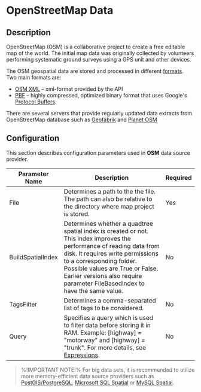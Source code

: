 # OpenStreetMap Data

## Description

OpenStreetMap (OSM) is a collaborative project to create a free editable map of the world. The initial map data was originally collected by volunteers performing systematic ground surveys using a GPS unit and other devices. 

The OSM geospatial data are stored and processed in different [formats](http://wiki.openstreetmap.org/wiki/OSM_file_formats). Two main formats are:

- [OSM XML](http://wiki.openstreetmap.org/wiki/OSM_XML) – xml-format provided by the API
- [PBF](http://wiki.openstreetmap.org/wiki/PBF) – highly compressed, optimized binary format that uses Google's [Protocol Buffers](http://en.wikipedia.org/wiki/Protocol_Buffers).

There are several servers that provide regularly updated data extracts from OpenStreetMap database such as [Geofabrik](http://download.geofabrik.de) and [Planet OSM](http://planet.osm.org)

## Configuration

This section describes configuration parameters used in **OSM** data source provider.


Parameter Name | Description | Required
------------ | ------------- | -------------
File | Determines a path to the the file. The path can also be relative to the directory where map project is stored. | Yes
BuildSpatialIndex | Determines whether a quadtree spatial index is created or not. This index improves the performance of reading data from disk. It requires write permissions to a corresponding folder. Possible values are True or False. Earlier versions also require parameter FileBasedIndex to have the same value. | No
TagsFilter | Determines a comma-separated list of tags to be considered. | No
Query | Specifies a query which is used to filter data before storing it in RAM. Example: [highway] = "motorway" and [highway] = "trunk". For more details, see [Expressions](usermanual/expressions/index.md). | No

> %!IMPORTANT NOTE!% For big data sets, it is recommended to utilize more memory-efficient data source providers such as [PostGIS/PostgreSQL](usermanual/datasources/vector/postgis.md), [Microsoft SQL Spatial](usermanual/datasources/vector/mssqlspatial.md) or [MySQL Spatial](usermanual/datasources/vector/mysqlspatial.md).


